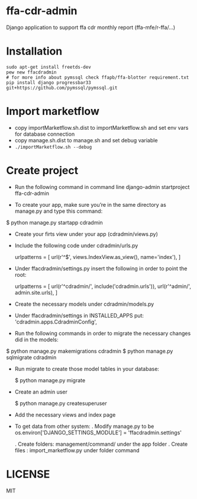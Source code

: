 # ffa-cdr-admin
Django application to support ffa cdr monthly report (ffa-mfe/r-ffa/...)

# Installation

```
sudo apt-get install freetds-dev
pew new ffacdradmin
# for more info about pymssql check ffapb/ffa-blotter requirement.txt
pip install django progressbar33 git+https://github.com/pymssql/pymssql.git
```

# Import marketflow

- copy importMarketflow.sh.dist to importMarketflow.sh and set env vars for database connection
- copy manage.sh.dist to manage.sh and set debug variable
- `./importMarketflow.sh --debug`

# Create project
 - Run the following command in command line
  django-admin startproject ffa-cdr-admin

 - To create your app, make sure you’re in the same directory as manage.py and type this command:
   
  $ python manage.py startapp cdradmin
 
 - Create your firts view under your app (cdradmin/views.py)
 
 - Include the following code under cdradmin/urls.py
   
   urlpatterns = [
    url(r'^$', views.IndexView.as_view(), name='index'),
    ] 
 - Under ffacdradmin/settings.py insert the following in order to point the root:
 
   urlpatterns = [
    url(r'^cdradmin/', include('cdradmin.urls')),
    url(r'^admin/', admin.site.urls),
   ]

 - Create the necessary models under cdradmin/models.py

 - Under ffacdradmin/settings in INSTALLED_APPS put:
   'cdradmin.apps.CdradminConfig',
 
 - Run the following commands in order to migrate the necessary changes did in the models:
  
  $ python manage.py makemigrations cdradmin
  $ python manage.py sqlmigrate cdradmin
   
 - Run migrate to create those model tables in your database:
 
   $ python manage.py migrate

 - Create an admin user
  
    $ python manage.py createsuperuser

 - Add the necessary views and index page

 - To get data from other system: 
     . Modify manage.py to be 
        os.environ['DJANGO_SETTINGS_MODULE'] = 'ffacdradmin.settings'

    . Create folders: management/command/ under the app folder
    . Create files : import_marketflow.py under folder command


# LICENSE
MIT

